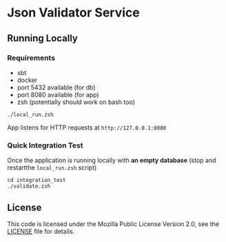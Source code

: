# Json Validator Service #

## Running Locally ##

### Requirements
- sbt
- docker
- port 5432 available (for db)
- port 8080 available (for app)
- zsh (potentially should work on bash too)

```shell
./local_run.zsh
```

App listens for HTTP requests at `http://127.0.0.1:8080`

### Quick Integration Test

Once the application is running locally with **an empty database** (stop and restartthe `local_run.zsh` script)

```shell
cd integration_test
./validate.zsh
```

## License ##

This code is licensed under the Mozilla Public License Version 2.0, see the
[LICENSE](LICENSE) file for details.

